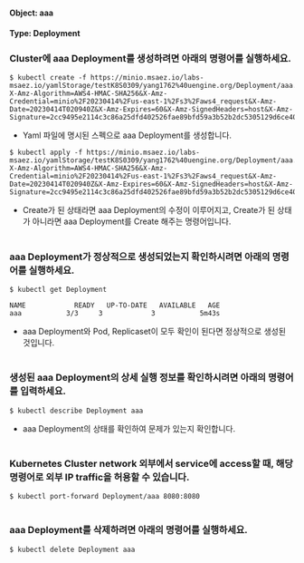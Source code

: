 
#### Object: aaa
#### Type: Deployment

### Cluster에 aaa Deployment를 생성하려면 아래의 명령어를 실행하세요.

```
$ kubectl create -f https://minio.msaez.io/labs-msaez.io/yamlStorage/testK8S0309/yang1762%40uengine.org/Deployment/aaa.yaml?X-Amz-Algorithm=AWS4-HMAC-SHA256&X-Amz-Credential=minio%2F20230414%2Fus-east-1%2Fs3%2Faws4_request&X-Amz-Date=20230414T020940Z&X-Amz-Expires=60&X-Amz-SignedHeaders=host&X-Amz-Signature=2cc9495e2114c3c86a25dfd402526fae89bfd59a3b52b2dc5305129d6ce40d72
```
- Yaml 파일에 명시된 스펙으로 aaa Deployment를 생성합니다.

```
$ kubectl apply -f https://minio.msaez.io/labs-msaez.io/yamlStorage/testK8S0309/yang1762%40uengine.org/Deployment/aaa.yaml?X-Amz-Algorithm=AWS4-HMAC-SHA256&X-Amz-Credential=minio%2F20230414%2Fus-east-1%2Fs3%2Faws4_request&X-Amz-Date=20230414T020940Z&X-Amz-Expires=60&X-Amz-SignedHeaders=host&X-Amz-Signature=2cc9495e2114c3c86a25dfd402526fae89bfd59a3b52b2dc5305129d6ce40d72
```
- Create가 된 상태라면 aaa Deployment의 수정이 이루어지고, Create가 된 상태가 아니라면 aaa Deployment를 Create 해주는 명령어입니다.  
#

### aaa Deployment가 정상적으로 생성되었는지 확인하시려면 아래의 명령어를 실행하세요.

```
$ kubectl get Deployment

NAME            READY   UP-TO-DATE   AVAILABLE   AGE
aaa           3/3     3            3           5m43s

```
- aaa Deployment와 Pod, Replicaset이 모두 확인이 된다면 정상적으로 생성된 것입니다.
#

### 생성된 aaa Deployment의 상세 실행 정보를 확인하시려면 아래의 명령어를 입력하세요.

```
$ kubectl describe Deployment aaa
```
- aaa Deployment의 상태를 확인하여 문제가 있는지 확인합니다. 
#

### Kubernetes Cluster network 외부에서 service에 access할 때, 해당 명령어로 외부 IP traffic을 허용할 수 있습니다.

```
$ kubectl port-forward Deployment/aaa 8080:8080
```
#

### aaa Deployment를 삭제하려면 아래의 명령어를 실행하세요.

```
$ kubectl delete Deployment aaa
```
#

